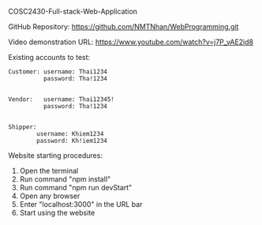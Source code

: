 COSC2430-Full-stack-Web-Application

GitHub Repository: https://github.com/NMTNhan/WebProgramming.git

Video demonstration URL: https://www.youtube.com/watch?v=j7P_vAE2id8

Existing accounts to test:

    Customer: username: Thai1234
              password: Tha!1234

              
    Vendor:   username: Thai12345!
              password: Tha!1234


    Shipper:  
            username: Khiem1234
            password: Kh!iem1234
              

Website starting procedures:

1. Open the terminal
2. Run command "npm install"
3. Run command "npm run devStart"
4. Open any browser
5. Enter "localhost:3000" in the URL bar
6. Start using the website
